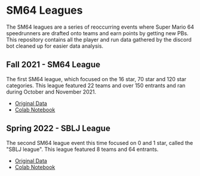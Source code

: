 # SM64 Leagues

The SM64 leagues are a series of reoccurring events where Super Mario 64 speedrunners are drafted onto teams and earn points by getting new PBs. This repository contains all the player and run data gathered by the discord bot cleaned up for easier data analysis.

## Fall 2021 - SM64 League

The first SM64 league, which focused on the 16 star, 70 star and 120 star categories. This league featured 22 teams and over 150 entrants and ran during October and November 2021.

* [Original Data](https://docs.google.com/spreadsheets/d/1DJ75Qn_CNoPHVszn1-fhqckWL2r6Sbiv0N3KRecxD4Y/edit?usp=sharing)
* [Colab Notebook](https://colab.research.google.com/drive/1VWlAu6jL0u6hkjgGjugpSz7g9_R191SN?usp=sharing)

## Spring 2022 - SBLJ League

The second SM64 league event this time focused on 0 and 1 star, called the "SBLJ league". This league featured 8 teams and 64 entrants.

* [Original Data](https://docs.google.com/spreadsheets/d/1zgh5SihpX5XJ1LjYJcaIzyLgEk5vW3oNvPGrynfG6Ps/edit?usp=sharing)
* [Colab Notebook](https://colab.research.google.com/drive/1WHAi7bqsnkbAz6Bb_-1jX_QO7MkQ2BwJ?usp=sharing)

